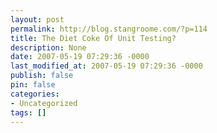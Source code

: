 ```yaml
---
layout: post
permalink: http://blog.stangroome.com/?p=114
title: The Diet Coke Of Unit Testing?
description: None
date: 2007-05-19 07:29:36 -0000
last_modified_at: 2007-05-19 07:29:36 -0000
publish: false
pin: false
categories:
- Uncategorized
tags: []
---
```

<![CDATA[

I have been wanting to make use of Unit Testing in my personal projects and my projects at work. So far I've read a lot about unit testing concepts and implementations and even written a few tests to get a feel for it. The majority of the material that exists about unit testing in .NET refers to the [NUnit](http://sourceforge.net/projects/nunit) testing framework. The is presumably because it was one of the first .NET unit testing frameworks and based on the well established JUnit. However, now that Visual Studio 2005 includes it's own unit testing framework, why wouldn't you want to use that?

[Jean-Paul Boodhoo](http://www.jpboodhoo.com/blog/) [once blogged](http://www.jpboodhoo.com/blog/AutomatingYourBuildsWithNAntPart1.aspx)1 that when a new developer joins your team they should be able to Get Latest from source control, build, and be ready to work. I agree and using tools included in Visual Studio means one less dependency for a new developer to install on their workstation. However, there is the possibility that Visual Studio's Unit Testing, as a version 1.0 product, might be lacking important functionality to be found in established testing tools. A quick Google for "[visual studio unit testing vs nunit](http://www.google.com/search?q=visual+studio+unit+testing+vs+nunit)" leads to a few notable issues.

[Jason Anderson explains](http://blogs.msdn.com/jason_anderson/archive/2004/06/04/148252.aspx) that only Visual Studio Team Suite includes the Unit Testing tools and that Visual Studio Professional misses out. We all use Team Suite at work so this isn't a problem but I can understand that unit testing should be available developers in all team sizes. Thankfully, Naysawn Naderi says that we can expect [Unit Testing in Visual Studio Pro](http://blogs.msdn.com/nnaderi/archive/2007/03/27/unit-testing-trickling-into-pro.aspx) when Orcas is released.

Roy Osherove also has [two](http://weblogs.asp.net/rosherove/archive/2006/01/25/436414.aspx "Bugs and Missing Features with Team System Unit Testing: Part I") [posts](http://weblogs.asp.net/rosherove/archive/2006/09/24/MbUnit-vs.-NUnit-Vs.-Team-System-Unit-Testing-_2D00_-Choosing-a-unit-test-framework.aspx "MbUnit vs. NUnit Vs. Team System Unit Testing - Choosing a unit test framework") about choosing between Visual Studio Unit Testing and the alternatives. Roy's comments makes VS Unit Testing seem completely useless and claims some parts are broken and even says "how this one went by into the release is a mystery to me". However, I recently had the pleasure of working with VS Unit Testing briefly when contributing to the [BlogML](http://www.codeplex.com/BlogML) project and some of Roy's claims just felt wrong. Surely it can't be that bad. Considering we will want to decide on a testing framework for projects at work soon, I decided to verify these problems.

Roy's first complaint is that there is a bug with the ExpectedException Attribute checking the type of the Exception only and not checking the Message. This is in fact a misinterpretation of the VS Unit Testing ExpectedException Attribute and assuming it was designed the same as NUnit's counterpart. NUnit takes an Exception type and message and verifies that the right Exception is thrown and that is has the matching message. VS treats the message parameter that same as an Assert statement and uses it as the display message to the user when the test fails, admittedly the MSDN documentation is very poorly worded. However, achieving the same behaviour as NUnit is often desired and there is a quick solution:

[TestMethod()]  
[ExpectedException(typeof(InvalidOperationException))]  
public void ExceptionWithMessage()  
{  
    try  
    {  
        MethodToTest();  
    }  
    catch (InvalidOperationException ex)  
    {  
        Assert.AreEqual("Expected message.", ex.Message);  
        throw;  
    }  
}

Roy is also disappointed that ExpectedException doesn't work with the base Exception type. Sure it's something the unit testing framework doesn't support but you shouldn't be throwing Exception objects and [you shouldn't be catching them](http://blogs.msdn.com/fxcop/archive/2006/06/14/631923.aspx) either. You can also use the Test Results window to group by Result (ie Passed/Failed), Class Name, and Full Class Name (ie Namespace too), this makes locating the tests your interested in much easier and also negates Roy's corresponding observations with regard to Test Driven Development.

VS Unit Testing isn't perfect though and that's to be expected for a first release. As Roy points out, you can't easily get to the failing production code from a failed test result, it doesn't have quite as many included Asserts as NUnit does and you do need to have Visual Studio installed to use the MSTest command line test runner. For the time being, our requirements don't push VS beyond it's capabilities, Orcas should improve on the weaker points when it's released later this year ([?](http://weblogs.asp.net/fmarguerie/archive/2006/05/17/first-orcas-release-date-estimate.aspx)) and it is really easy to [convert between NUnit and VS Unit Testing](http://www.google.com/search?q=convert+nunit) if we need to.

So, if you're looking to choose a unit testing framework, don't be put off by some of the articles flying around about VS. Give NUnit and VS Unit Testing a go and maybe [MbUnit](http://www.mbunit.com/) and some of the [others](http://en.wikipedia.org/wiki/List_of_unit_testing_frameworks#.NET_programming_languages) too. Ultimately you'll find something that you and the rest of your team are comfortable with and fits your process. I can't say that any of them are perfect, nor are any flawed beyond useful. And, if you've managed to read this entire post, thanks for putting up with my ramblings ;).

* * *

1\. Update: Added link to Jean-Paul Boodhoo's article.

[![kick it on DotNetKicks.com](http://www.dotnetkicks.com/Services/Images/KickItImageGenerator.ashx?url=http://www.codeassassin.com/blog/PermaLink,guid,a05d52ba-ef83-4c33-a735-56a7fc55eca8.aspx)](http://www.dotnetkicks.com/kick/?url=http://www.codeassassin.com/blog/PermaLink,guid,a05d52ba-ef83-4c33-a735-56a7fc55eca8.aspx)

]]>

